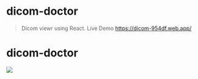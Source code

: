 # dicom-doctor
> Dicom viewr using React.
Live Demo https://dicom-954df.web.app/

# dicom-doctor
![](demo.gif)
